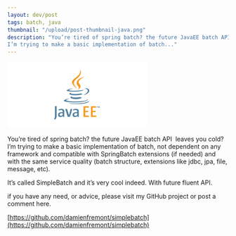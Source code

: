 ```yaml
---
layout: dev/post
tags: batch, java
thumbnail: "/upload/post-thumbnail-java.png"
description: "You’re tired of spring batch? the future JavaEE batch API  leaves you cold?  
I’m trying to make a basic implementation of batch..."
---
```


![alt text](/upload/post-thumbnail-java.png)


You’re tired of spring batch? the future JavaEE batch API  leaves you cold?  
I’m trying to make a basic implementation of batch, not dependent on any framework and compatible with SpringBatch extensions (if needed) and with the same service quality (batch structure, extensions like jdbc, jpa, file, message, etc).

It’s called SimpleBatch and it’s very cool indeed. With future fluent API.

if you have any need, or advice, please visit my GitHub project or post a comment here.

[https://github.com/damienfremont/simplebatch](https://github.com/damienfremont/simplebatch)
